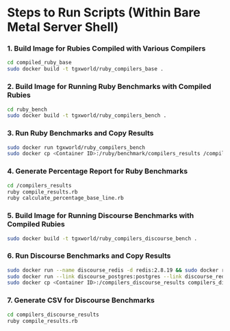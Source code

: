 # Steps to Run Scripts (Within Bare Metal Server Shell)

### 1. Build Image for Rubies Compiled with Various Compilers

```bash
cd compiled_ruby_base
sudo docker build -t tgxworld/ruby_compilers_base .
```

### 2. Build Image for Running Ruby Benchmarks with Compiled Rubies

```bash
cd ruby_bench
sudo docker build -t tgxworld/ruby_compilers_bench .
```

### 3. Run Ruby Benchmarks and Copy Results

```bash
sudo docker run tgxworld/ruby_compilers_bench
sudo docker cp <Container ID>:/ruby/benchmark/compilers_results /compilers_results
```

### 4. Generate Percentage Report for Ruby Benchmarks
```bash
cd /compilers_results
ruby compile_results.rb
ruby calculate_percentage_base_line.rb
```

### 5. Build Image for Running Discourse Benchmarks with Compiled Rubies

```bash
sudo docker build -t tgxworld/ruby_compilers_discourse_bench .
```
### 6. Run Discourse Benchmarks and Copy Results

```bash
sudo docker run --name discourse_redis -d redis:2.8.19 && sudo docker run --name discourse_postgres -d postgres:9.3.5
sudo docker run --link discourse_postgres:postgres --link discourse_redis:redis tgxworld/ruby_compilers_discourse_bench
sudo docker cp <Container ID>:/compilers_discourse_results compilers_discourse_results
```

### 7. Generate CSV for Discourse Benchmarks
```bash
cd compilers_discourse_results
ruby compile_results.rb
```
